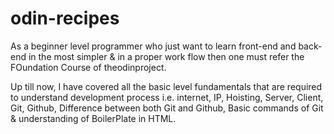 # odin-recipes
As a beginner level programmer who just want to learn front-end and back-end in the most simpler & in a proper work flow then one must refer the FOundation Course of theodinproject.

Up till now, I have covered all the basic level fundamentals that are required to understand development process i.e. internet, IP, Hoisting, Server, Client, Git, Github, Difference between both Git and Github, Basic commands of Git & understanding of BoilerPlate in HTML. 
